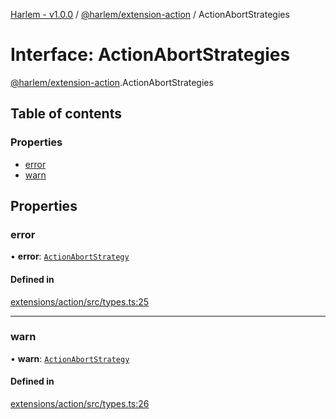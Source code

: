 [Harlem - v1.0.0](../index.md) / [@harlem/extension-action](../modules/harlem_extension_action.md) / ActionAbortStrategies

# Interface: ActionAbortStrategies

[@harlem/extension-action](../modules/harlem_extension_action.md).ActionAbortStrategies

## Table of contents

### Properties

- [error](harlem_extension_action.ActionAbortStrategies.md#error)
- [warn](harlem_extension_action.ActionAbortStrategies.md#warn)

## Properties

### error

• **error**: [`ActionAbortStrategy`](../modules/harlem_extension_action.md#actionabortstrategy)

#### Defined in

[extensions/action/src/types.ts:25](https://github.com/andrewcourtice/harlem/blob/ca8d117/extensions/action/src/types.ts#L25)

___

### warn

• **warn**: [`ActionAbortStrategy`](../modules/harlem_extension_action.md#actionabortstrategy)

#### Defined in

[extensions/action/src/types.ts:26](https://github.com/andrewcourtice/harlem/blob/ca8d117/extensions/action/src/types.ts#L26)
